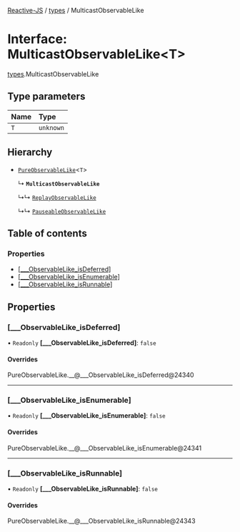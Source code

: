 [Reactive-JS](../README.md) / [types](../modules/types.md) / MulticastObservableLike

# Interface: MulticastObservableLike<T\>

[types](../modules/types.md).MulticastObservableLike

## Type parameters

| Name | Type |
| :------ | :------ |
| `T` | `unknown` |

## Hierarchy

- [`PureObservableLike`](types.PureObservableLike.md)<`T`\>

  ↳ **`MulticastObservableLike`**

  ↳↳ [`ReplayObservableLike`](types.ReplayObservableLike.md)

  ↳↳ [`PauseableObservableLike`](types.PauseableObservableLike.md)

## Table of contents

### Properties

- [[\_\_\_ObservableLike\_isDeferred]](types.MulticastObservableLike.md#[___observablelike_isdeferred])
- [[\_\_\_ObservableLike\_isEnumerable]](types.MulticastObservableLike.md#[___observablelike_isenumerable])
- [[\_\_\_ObservableLike\_isRunnable]](types.MulticastObservableLike.md#[___observablelike_isrunnable])

## Properties

### [\_\_\_ObservableLike\_isDeferred]

• `Readonly` **[\_\_\_ObservableLike\_isDeferred]**: ``false``

#### Overrides

PureObservableLike.\_\_@\_\_\_ObservableLike\_isDeferred@24340

___

### [\_\_\_ObservableLike\_isEnumerable]

• `Readonly` **[\_\_\_ObservableLike\_isEnumerable]**: ``false``

#### Overrides

PureObservableLike.\_\_@\_\_\_ObservableLike\_isEnumerable@24341

___

### [\_\_\_ObservableLike\_isRunnable]

• `Readonly` **[\_\_\_ObservableLike\_isRunnable]**: ``false``

#### Overrides

PureObservableLike.\_\_@\_\_\_ObservableLike\_isRunnable@24343
